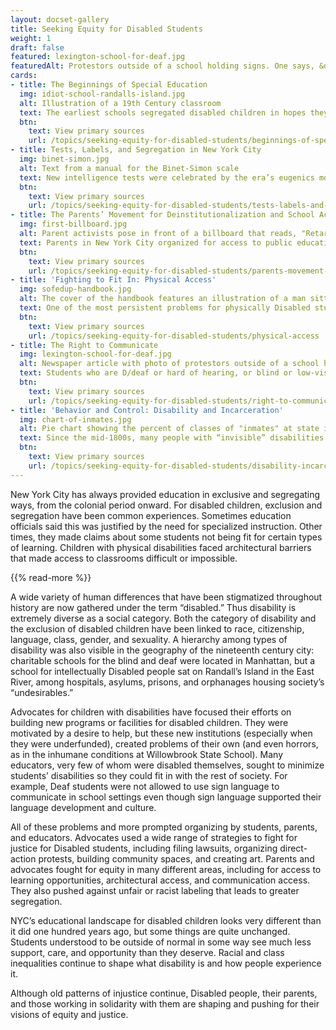 ```yaml
---
layout: docset-gallery
title: Seeking Equity for Disabled Students
weight: 1
draft: false
featured: lexington-school-for-deaf.jpg
featuredAlt: Protestors outside of a school holding signs. One says, &quot;Deaf CEO Now!&quot;
cards:
- title: The Beginnings of Special Education
  img: idiot-school-randalls-island.jpg
  alt: Illustration of a 19th Century classroom
  text: The earliest schools segregated disabled children in hopes they could attend school with nonDisabled students or fit in with society as adults.
  btn:
    text: View primary sources
    url: /topics/seeking-equity-for-disabled-students/beginnings-of-special-ed
- title: Tests, Labels, and Segregation in New York City
  img: binet-simon.jpg
  alt: Text from a manual for the Binet-Simon scale
  text: New intelligence tests were celebrated by the era’s eugenics movement and used to keep students out of public schools.
  btn:
    text: View primary sources
    url: /topics/seeking-equity-for-disabled-students/tests-labels-and-segregation
- title: The Parents’ Movement for Deinstitutionalization and School Access
  img: first-billboard.jpg
  alt: Parent activists pose in front of a billboard that reads, "Retarded Children Can be Helped! They need Research, Schools, Clinics. Give to the Association for the Help of Retarded Children
  text: Parents in New York City organized for access to public education for their children, and more funding for care.
  btn:
    text: View primary sources
    url: /topics/seeking-equity-for-disabled-students/parents-movement-deinstitutionalization
- title: 'Fighting to Fit In: Physical Access'
  img: sofedup-handbook.jpg
  alt: The cover of the handbook features an illustration of a man sitting in a wheelchair facing forward with arms outstretched to the side. His hands push apart the words, “handi” and “capped.”
  text: One of the most persistent problems for physically Disabled students seeking education is the lack of wheelchair accessible schools. 
  btn:
    text: View primary sources
    url: /topics/seeking-equity-for-disabled-students/physical-access
- title: The Right to Communicate
  img: lexington-school-for-deaf.jpg
  alt: Newspaper article with photo of protestors outside of a school holding signs. One reads, "Deaf CEO Now"
  text: Students who are D/deaf or hard of hearing, or blind or low-vision, need information in accessible formats, and students who are learning English have struggled to communicate.
  btn:
    text: View primary sources
    url: /topics/seeking-equity-for-disabled-students/right-to-communicate
- title: 'Behavior and Control: Disability and Incarceration'
  img: chart-of-inmates.jpg
  alt: Pie chart showing the percent of classes of "inmates" at state institutions 
  text: Since the mid-1800s, many people with “invisible” disabilities like intellectual or mental health disabilities have ended up in prisons and juvenile reform centers. 
  btn:
    text: View primary sources
    url: /topics/seeking-equity-for-disabled-students/disability-incarceration/
---
```

New York City has always provided education in exclusive and segregating ways, from the colonial period onward. For disabled children, exclusion and segregation have been common experiences. Sometimes education officials said this was justified by the need for specialized instruction. Other times, they made claims about some students not being fit for certain types of learning. Children with physical disabilities faced architectural barriers that made access to classrooms difficult or impossible.

{{% read-more %}}

A wide variety of human differences that have been stigmatized throughout history are now gathered under the term “disabled.” Thus disability is extremely diverse as a social category. Both the category of disability and the exclusion of disabled children have been linked to race, citizenship, language, class, gender, and sexuality. A hierarchy among types of disability was also visible in the geography of the nineteenth century city: charitable schools for the blind and deaf were located in Manhattan, but a school for intellectually Disabled people sat on Randall’s Island in the East River, among hospitals, asylums, prisons, and orphanages housing society’s “undesirables.”

Advocates for children with disabilities have focused their efforts on building new programs or facilities for disabled children. They were motivated by a desire to help, but these new institutions (especially when they were underfunded), created problems of their own (and even horrors, as in the inhumane conditions at Willowbrook State School). Many educators, very few of whom were disabled themselves, sought to minimize students’ disabilities so they could fit in with the rest of society. For example, Deaf students were not allowed to use sign language to communicate in school settings even though sign language supported their language development and culture.

All of these problems and more prompted organizing by students, parents, and educators. Advocates used a wide range of strategies to fight for justice for Disabled students, including filing lawsuits, organizing direct-action protests, building community spaces, and creating art. Parents and advocates fought for equity in many different areas, including for access to learning opportunities, architectural access, and communication access. They also pushed against unfair or racist labeling that leads to greater segregation.

NYC’s educational landscape for disabled children looks very different than it did one hundred years ago, but some things are quite unchanged. Students understood to be outside of normal in some way see much less support, care, and opportunity than they deserve. Racial and class inequalities continue to shape what disability is and how people experience it.  

Although old patterns of injustice continue, Disabled people, their parents, and those working in solidarity with them are shaping and pushing for their visions of equity and justice.
